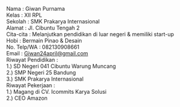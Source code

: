 Nama : Giwan Purnama 
<br>
Kelas : XII RPL
<br>
Sekolah : SMK Prakarya Internasional
<br>
Alamat : Jl. Cibuntu Tengah 2
<br>
Cita-cita : Melanjutkan pendidikan di luar negeri & memiliki start-up
<br>
Hobi : Bermain Pinao & Desain
<br>
No. Telp/WA : 082130908661
<br>
Email : Giwan24april@gmail.com
<br>
Riwayat Pendidikan :
<br>
1.) SD Negeri 041 Cibuntu Warung Muncang
<br>
2.) SMP Negeri 25 Bandung
<br>
3.) SMK Prakarya Internasional
<br>
Riwayat Pekerjaan :
<br>
1.) Magang di CV. Icommits Karya Solusi
<br>
2.) CEO Amazon



